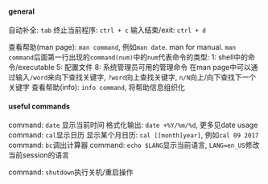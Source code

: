 #### general
自动补全: `tab`
终止当前程序: `ctrl + c`
输入结束/exit: `ctrl + d`

查看帮助(man page): `man command`, 例如`man date`. man for manual.
	`man command`后面第一行出现的`command(num)`中的`num`代表命令的类型:
		1: shell中的命令/executable
		5: 配置文件
		8: 系统管理员可用的管理命令
	在man page中可以通过输入`/word`来向下查找关键字, `?word`向上查找关键字, `n/N`向上/向下查找下一个关键字
查看帮助(info): `info command`, 将帮助信息组织化

#### useful commands
command: `date` 显示当前时间
	格式化输出: `date +%Y/%m/%d`, 更多见date usage
command: `cal`显示日历
	显示某个月日历: `cal [[month]year]`, 例如`cal 09 2017`
command: `bc`调出计算器
command: `echo $LANG`显示当前语言, `LANG=en_US`修改当前session的语言

command: `shutdown`执行关机/重启操作